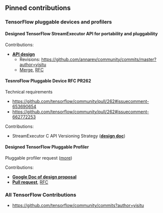 ## Pinned contributions

### TensorFlow pluggable devices and profilers

#### Designed TensorFlow StreamExecutor API for portability and pluggability

Contributions:
* [**API design**](https://github.com/annarev/community/commit/09e231324c3b2b1f653c3f385fd2120edd460815)
  * Revisions: https://github.com/annarev/community/commits/master?author=yisitu
  * [Merge](https://github.com/tensorflow/community/pull/257/commits/09e231324c3b2b1f653c3f385fd2120edd460815), [RFC](https://github.com/tensorflow/community/pull/257)

#### TesnroFlow Pluggable Device RFC PR262
Technical requirements
* https://github.com/tensorflow/community/pull/262#issuecomment-653690654
* https://github.com/tensorflow/community/pull/262#issuecomment-662772253

Contributions:
* StreamExecutor C API Versioning Strategy ([**design doc**](https://github.com/tensorflow/community/blob/2c53747396d1d3917f0801678c8378bfe97f2116/rfcs/20200612-stream-executor-c-api/C_API_versioning_strategy.md#by-value-inspection))

#### Designed TensorFlow Pluggable Profiler

Pluggable profiler request ([more](https://github.com/tensorflow/community/pull/262#issuecomment-670037215))

Contributions:
* [**Google Doc of design proposal**](https://docs.google.com/document/d/1-p90eGbcrui7bKVNEKcu1uQn5nyLi4uTW1wSXxH4wo4/edit?resourcekey=0-don3IDO-IIMnpS8XloQNuQ)
* [**Pull request**](https://github.com/tensorflow/community/pull/389), [RFC](https://github.com/tensorflow/community/blob/master/rfcs/20210513-pluggable-profiler-for-tensorflow.md)

### All TensorFlow Contributions
* https://github.com/tensorflow/community/commits?author=yisitu
